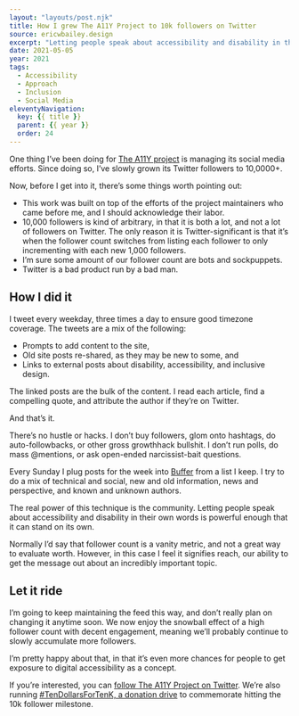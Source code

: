 ```yaml
---
layout: "layouts/post.njk"
title: How I grew The A11Y Project to 10k followers on Twitter
source: ericwbailey.design
excerpt: "Letting people speak about accessibility and disability in their own words is powerful enough that it can stand on its own"
date: 2021-05-05
year: 2021
tags:
  - Accessibility
  - Approach
  - Inclusion
  - Social Media
eleventyNavigation:
  key: {{ title }}
  parent: {{ year }}
  order: 24
---
```


One thing I’ve been doing for [The A11Y project](https://www.a11yproject.com/) is managing its social media efforts. Since doing so, I’ve slowly grown its Twitter followers to 10,0000+.

Now, before I get into it, there’s some things worth pointing out:

- This work was built on top of the efforts of the project maintainers who came before me, and I should acknowledge their labor.
- 10,000 followers is kind of arbitrary, in that it is both a lot, and not a lot of followers on Twitter. The only reason it is Twitter-significant is that it’s when the follower count switches from listing each follower to only incrementing with each new 1,000 followers.
- I’m sure some amount of our follower count are bots and sockpuppets.
- Twitter is a bad product run by a bad man.

## How I did it

I tweet every weekday, three times a day to ensure good timezone coverage. The tweets are a mix of the following:

- Prompts to add content to the site,
- Old site posts re-shared, as they may be new to some, and
- Links to external posts about disability, accessibility, and inclusive design.

The linked posts are the bulk of the content. I read each article, find a compelling quote, and attribute the author if they’re on Twitter.

And that’s it.

There’s no hustle or hacks. I don’t buy followers, glom onto hashtags, do auto-followbacks, or other gross growthhack bullshit. I don’t run polls, do mass @mentions, or ask open-ended narcissist-bait questions.

Every Sunday I plug posts for the week into [Buffer](https://buffer.com/) from a list I keep. I try to do a mix of technical and social, new and old information, news and perspective, and known and unknown authors.

The real power of this technique is the community. Letting people speak about accessibility and disability in their own words is powerful enough that it can stand on its own.

Normally I’d say that follower count is a vanity metric, and not a great way to evaluate worth. However, in this case I feel it signifies reach, our ability to get the message out about an incredibly important topic.

## Let it ride

I’m going to keep maintaining the feed this way, and don’t really plan on changing it anytime soon. We now enjoy the snowball effect of a high follower count with decent engagement, meaning we’ll probably continue to slowly accumulate more followers.

I’m pretty happy about that, in that it’s even more chances for people to get exposure to digital accessibility as a concept.

If you’re interested, you can [follow The A11Y Project on Twitter](https://twitter.com/A11YProject). We’re also running [#TenDollarsForTenK, a donation drive](https://www.a11yproject.com/announcements/2021-04-04-ten-dollars-for-ten-k/) to commemorate hitting the 10k follower milestone.
